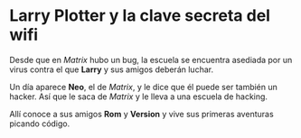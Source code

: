 # Larry Plotter y la clave secreta del wifi

Desde que en *Matrix* hubo un bug, la escuela se encuentra asediada por un virus contra el que **Larry** y sus amigos deberán luchar.

Un día aparece **Neo**, el de *Matrix*, y le dice que él puede ser también un hacker. Así que le saca de *Matrix* y le lleva a una escuela de hacking.

Allí conoce a sus amigos **Rom** y **Version** y vive sus primeras aventuras picando código.
